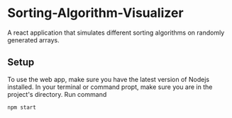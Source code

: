 # Sorting-Algorithm-Visualizer
A react application that simulates different sorting algorithms on randomly generated arrays. 

## Setup
To use the web app, make sure you have the latest version of Nodejs installed.
In your terminal or command propt, make sure you are in the project's directory.
Run command
```console
npm start
```
